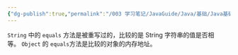 ```yaml
---
{"dg-publish":true,"permalink":"/003 学习笔记/JavaGuide/Java/基础/Java基础常见面试题总结（中）/String/String.equals()和Object.equals()有何区别？/","dgPassFrontmatter":true,"created":"2024-05-08T10:09:35.538+08:00","updated":"2024-06-01T10:48:06.070+08:00"}
---
```


`String` 中的 `equals` 方法是被重写过的，比较的是 String 字符串的值是否相等。 `Object` 的 `equals`方法是比较的对象的内存地址。